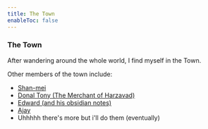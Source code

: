 ```yaml
---
title: The Town
enableToc: false
---
```


### The Town
After wandering around the whole world, I find myself in the Town.

Other members of the town include:
- [Shan-mei](https://shan-mei.github.io/shanmeis-notes/)
- [Donal Tony (The Merchant of Harzavad)](https://harzavad.github.io/the-merchant/)
- [Edward (and his obsidian notes)](https://edsobsidiannotes.netlify.app/)
- [Ajay](https://rjdjcool3.github.io/baju-s/)
- Uhhhhh there's more but i'll do them (eventually)